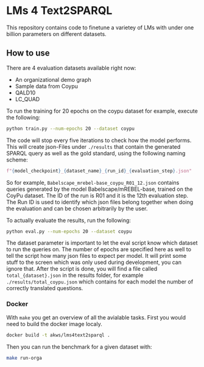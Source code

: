 # LMs 4 Text2SPARQL

This repository contains code to finetune a varietey of LMs with under one billion parameters on different datasets.

## How to use

There are 4 evaluation datasets available right now:
- An organizational demo graph
- Sample data from Coypu
- QALD10
- LC_QUAD

To run the training for 20 epochs on the coypu dataset for example, execute the following:

  ```bash
python train.py --num-epochs 20 --dataset coypu
  ```

The code will stop every five iterations to check how the model performs. This will create json-Files under `./results` that contain the generated SPARQL query as well as the gold standard, using the following naming scheme:
```python
f"{model_checkpoint}_{dataset_name}_{run_id}_{evaluation_step}.json"
```

So for example, `Babelscape_mrebel-base_coypu_R01_12.json` contains queries generated by the model Babelscape/mREBEL-base, trained on the CoyPu dataset. The ID of the run is R01 and it is the 12th evaluation step. The Run ID is used to identify which json files belong together when doing the evaluation and can be chosen arbitrarily by the user.

To actually evaluate the results, run the following:

  ```bash
python eval.py --num-epochs 20 --dataset coypu
  ```

The dataset parameter is important to let the eval script know which dataset to run the queries on. The number of epochs are specified here as well to tell the script how many json files to expect per model. It will print some stuff to the screen
which was only used during development, you can ignore that. After the script is done, you will find a file called `total_{dataset}.json` in the results folder, for example `./results/total_coypu.json` which contains for each model the number of
correctly translated questions.

### Docker
With `make` you get an overview of all the avialable tasks. 
First you would need to build the docker image localy. 

```bash
docker build -t akws/lms4text2sparql .
```

Then you can run the benchmark for a given dataset with:

```bash
make run-orga
```
